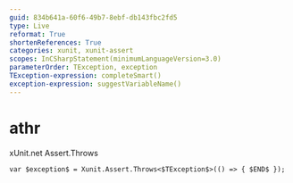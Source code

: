 ```yaml
---
guid: 834b641a-60f6-49b7-8ebf-db143fbc2fd5
type: Live
reformat: True
shortenReferences: True
categories: xunit, xunit-assert
scopes: InCSharpStatement(minimumLanguageVersion=3.0)
parameterOrder: TException, exception
TException-expression: completeSmart()
exception-expression: suggestVariableName()
---
```


# athr

xUnit.net Assert.Throws

```
var $exception$ = Xunit.Assert.Throws<$TException$>(() => { $END$ });
```

